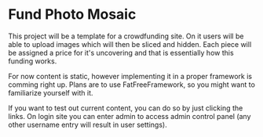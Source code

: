 Fund Photo Mosaic
========================

This project will be a template for a crowdfunding site. On it users will be able to upload images which will then be sliced and hidden. Each piece will be assigned a price for it's uncovering and that is essentially how this funding works.

For now content is static, however implementing it in a proper framework is comming right up. Plans are to use FatFreeFramework, so you might want to familiarize yourself with it.

If you want to test out current content, you can do so by just clicking the links. On login site you can enter admin to access admin control panel (any other username entry will result in user settings).
